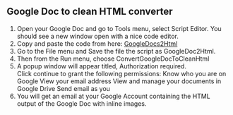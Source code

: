 ## Google Doc to clean HTML converter ##

 1. Open your Google Doc and go to Tools menu, select Script Editor. You
    should see a new window open with a nice code editor. 
 2. Copy and paste the code from here: [GoogleDocs2Html][1]
 3. Go to the File menu and Save the file the script as GoogleDoc2Html.
 4. Then from the Run menu, choose ConvertGoogleDocToCleanHtml
 5. A popup window will appear titled, Authorization required.  
    Click continue to grant the following permissions:
    Know who you are on Google
    View your email address
    View and manage your documents in Google Drive
    Send email as you
 6. You will get an email at your Google Account containing the HTML
    output of the Google Doc with inline images.

  [1]: https://github.com/pedrogk/GoogleDoc2Html/blob/master/code.js
